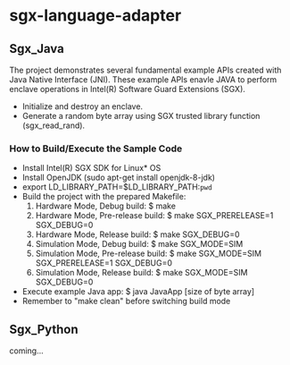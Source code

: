# sgx-language-adapter

## Sgx_Java

The project demonstrates several fundamental example APIs created with Java Native Interface (JNI). These example APIs enavle JAVA to perform enclave operations in Intel(R) Software Guard Extensions (SGX).
- Initialize and destroy an enclave.
- Generate a random byte array using SGX trusted library function (sgx_read_rand).

### How to Build/Execute the Sample Code

- Install Intel(R) SGX SDK for Linux* OS
- Install OpenJDK (sudo apt-get install openjdk-8-jdk)
- export LD_LIBRARY_PATH=$LD_LIBRARY_PATH:`pwd`
- Build the project with the prepared Makefile:
    1. Hardware Mode, Debug build:
        $ make
    2. Hardware Mode, Pre-release build:
        $ make SGX_PRERELEASE=1 SGX_DEBUG=0
    3. Hardware Mode, Release build:
        $ make SGX_DEBUG=0
    4. Simulation Mode, Debug build:
        $ make SGX_MODE=SIM
    5. Simulation Mode, Pre-release build:
        $ make SGX_MODE=SIM SGX_PRERELEASE=1 SGX_DEBUG=0
    6. Simulation Mode, Release build:
        $ make SGX_MODE=SIM SGX_DEBUG=0
- Execute example Java app:
    $ java JavaApp [size of byte array]
- Remember to "make clean" before switching build mode


## Sgx_Python

coming...
